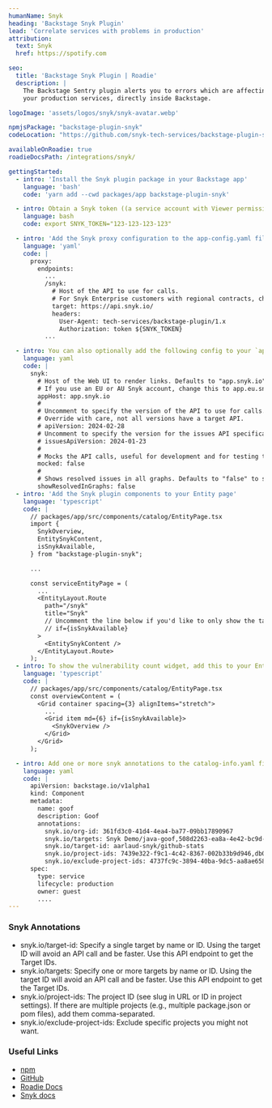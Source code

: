 ```yaml
---
humanName: Snyk
heading: 'Backstage Snyk Plugin'
lead: 'Correlate services with problems in production'
attribution:
  text: Snyk
  href: https://spotify.com

seo:
  title: 'Backstage Snyk Plugin | Roadie'
  description: |
    The Backstage Sentry plugin alerts you to errors which are affecting
    your production services, directly inside Backstage.

logoImage: 'assets/logos/snyk/snyk-avatar.webp'

npmjsPackage: "backstage-plugin-snyk"
codeLocation: "https://github.com/snyk-tech-services/backstage-plugin-snyk"

availableOnRoadie: true
roadieDocsPath: /integrations/snyk/

gettingStarted:
  - intro: 'Install the Snyk plugin package in your Backstage app'
    language: 'bash'
    code: 'yarn add --cwd packages/app backstage-plugin-snyk'

  - intro: Obtain a Snyk token ((a service account with Viewer permission at your group level is preferred) and save it as an env variable.
    language: bash
    code: export SNYK_TOKEN="123-123-123-123"

  - intro: 'Add the Snyk proxy configuration to the app-config.yaml file in the root directory. The User Agent helps Snyk track API traffic from Backstage setups and encourages them to invest more in the plugin.'
    language: 'yaml'
    code: |
      proxy:
        endpoints:
          ...
          /snyk:
            # Host of the API to use for calls.
            # For Snyk Enterprise customers with regional contracts, change this to api.eu.snyk.io (for EU) or api.au.snyk.io (for AUS) (see https://docs.snyk.io/working-with-snyk/regional-hosting-and-data-residency)
            target: https://api.snyk.io/ 
            headers:
              User-Agent: tech-services/backstage-plugin/1.x
              Authorization: token ${SNYK_TOKEN}
          ...

  - intro: You can also optionally add the following config to your `app.config`.
    language: yaml
    code: |
      snyk:
        # Host of the Web UI to render links. Defaults to "app.snyk.io"
        # If you use an EU or AU Snyk account, change this to app.eu.snyk.io or app.au.snyk.io
        appHost: app.snyk.io
        #
        # Uncomment to specify the version of the API to use for calls. Defaults to "2024-02-28".
        # Override with care, not all versions have a target API.
        # apiVersion: 2024-02-28
        # Uncomment to specify the version for the issues API specifically. Defaults to 2024-01-23
        # issuesApiVersion: 2024-01-23
        #
        # Mocks the API calls, useful for development and for testing the plugin without a Snyk account. Defaults to "false".
        mocked: false
        #
        # Shows resolved issues in all graphs. Defaults to "false" to show only non-resolved issues.
        showResolvedInGraphs: false
  - intro: 'Add the Snyk plugin components to your Entity page'
    language: 'typescript'
    code: |
      // packages/app/src/components/catalog/EntityPage.tsx
      import {
        SnykOverview,
        EntitySnykContent,
        isSnykAvailable,
      } from "backstage-plugin-snyk";

      ...

      const serviceEntityPage = (
        ...
        <EntityLayout.Route 
          path="/snyk"
          title="Snyk"
          // Uncomment the line below if you'd like to only show the tab on entities with the correct annotations already set
          // if={isSnykAvailable}
        >
          <EntitySnykContent />
        </EntityLayout.Route>
      );
  - intro: To show the vulnerability count widget, add this to your Entity page.tsx
    language: 'typescript'
    code: |
      // packages/app/src/components/catalog/EntityPage.tsx
      const overviewContent = (
        <Grid container spacing={3} alignItems="stretch">
          ...
          <Grid item md={6} if={isSnykAvailable}>
            <SnykOverview />
          </Grid>
        </Grid>
      );

  - intro: Add one or more snyk annotations to the catalog-info.yaml files in your catalog. For example, you could add org-id, targets, target-id and project-ids.
    language: yaml
    code: |
      apiVersion: backstage.io/v1alpha1
      kind: Component
      metadata:
        name: goof
        description: Goof
        annotations:
          snyk.io/org-id: 361fd3c0-41d4-4ea4-ba77-09bb17890967
          snyk.io/targets: Snyk Demo/java-goof,508d2263-ea8a-4e42-bc9d-844de21f4172
          snyk.io/target-id: aarlaud-snyk/github-stats
          snyk.io/project-ids: 7439e322-f9c1-4c42-8367-002b33b9d946,db066cb9-b373-46da-b918-b49b541e0d63
          snyk.io/exclude-project-ids: 4737fc9c-3894-40ba-9dc5-aa8ae658c9f6,38e02916-0cf7-4927-ba98-06afae9fef36
      spec:
        type: service
        lifecycle: production
        owner: guest
        ....
---
```


### Snyk Annotations

- snyk.io/target-id: Specify a single target by name or ID. Using the target ID will avoid an API call and be faster. Use this API endpoint to get the Target IDs.
- snyk.io/targets: Specify one or more targets by name or ID. Using the target ID will avoid an API call and be faster. Use this API endpoint to get the Target IDs.
- snyk.io/project-ids: The project ID (see slug in URL or ID in project settings). If there are multiple projects (e.g., multiple package.json or pom files), add them comma-separated.
- snyk.io/exclude-project-ids: Exclude specific projects you might not want.

### Useful Links

- [npm](https://www.npmjs.com/package/backstage-plugin-snyk)
- [GitHub](https://github.com/snyk-tech-services/backstage-plugin-snyk)
- [Roadie Docs](https://roadie.io/docs/integrations/snyk/)
- [Snyk docs](https://snyk.io/blog/backstage-integration-with-the-snyk-api/)
